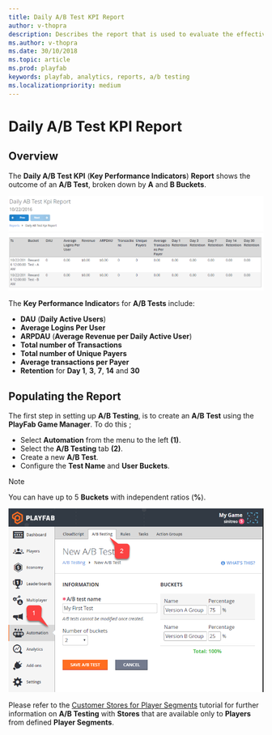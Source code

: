 ```yaml
---
title: Daily A/B Test KPI Report
author: v-thopra
description: Describes the report that is used to evaluate the effectiveness of your A/B Test experiments.
ms.author: v-thopra
ms.date: 30/10/2018
ms.topic: article
ms.prod: playfab
keywords: playfab, analytics, reports, a/b testing
ms.localizationpriority: medium
---
```


# Daily A/B Test KPI Report

## Overview

The **Daily A/B Test KPI** (**Key Performance Indicators**) **Report** shows the outcome of an **A/B Test**, broken down by **A** and **B Buckets**.

![Daily A/B Test KPI Report Table](media/tutorials/daily-ab-test-kpi-report-table.png)

The **Key Performance Indicator**s for **A/B Tests** include:

- **DAU** (**Daily Active Users**)
- **Average Logins Per User**
- **ARPDAU** (**Average Revenue per Daily Active User**)
- **Total number of Transactions**
- **Total number of Unique Payers**
- **Average transactions per Payer**
- **Retention** for **Day 1**, **3**, **7**, **14** and **30**

## Populating the Report

The first step in setting up **A/B Testing**, is to create an **A/B Test** using the **PlayFab Game Manager**. To do this ;

- Select **Automation** from the menu to the left **(1)**.
- Select the **A/B Testing** tab **(2)**.
- Create a new **A/B Test**.
- Configure the **Test Name** and **User Buckets**.
>[!NOTE]
> You can have up to 5 **Buckets** with independent ratios (**%**).

![Game-Manager - Automation - AB Testing - New AB Test](media/tutorials/game-manager-automation-ab-testing-new-ab-test.png)

Please refer to the [Customer Stores for Player Segments](../../commerce/stores/custom-stores-for-player-segments.md) tutorial for further information on **A/B Testing** with **Stores** that are available only to **Players** from defined **Player Segments**.
